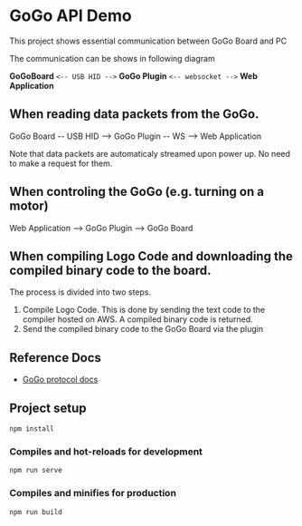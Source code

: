 # GoGo API Demo
This project shows essential communication between GoGo Board and PC

The communication can be shows in following diagram

**GoGoBoard** `<-- USB HID -->` **GoGo Plugin** `<-- websocket -->` **Web Application**

## When reading data packets from the GoGo.

GoGo Board -- USB HID --> GoGo Plugin -- WS --> Web Application

Note that data packets are automaticaly streamed upon power up. No need to make a request for them. 

## When controling the GoGo (e.g. turning on a motor)
Web Application --> GoGo Plugin --> GoGo Board

## When compiling Logo Code and downloading the compiled binary code to the board.

The process is divided into two steps.
1. Compile Logo Code. This is done by sending the text code to the compiler hosted on AWS. A compiled binary code is returned.
2. Send the compiled binary code to the GoGo Board via the plugin 


## Reference Docs
- [GoGo protocol docs](https://docs.google.com/spreadsheets/d/1CAfjpUdyYPqjVIPBuzxWlWMIDCX9ud6ybqAj8qMgy4E/edit?usp=sharing)

## Project setup
```
npm install
```

### Compiles and hot-reloads for development
```
npm run serve
```

### Compiles and minifies for production
```
npm run build
```
